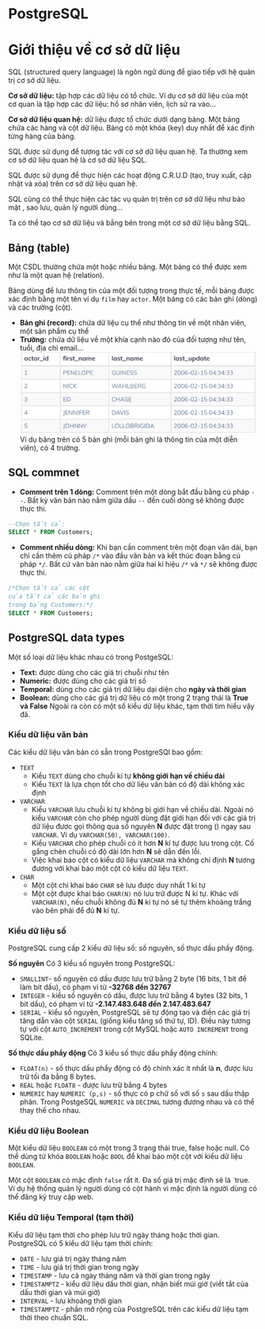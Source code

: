 # PostgreSQL

# Giới thiệu về cơ sở dữ liệu
SQL (structured query language) là ngôn ngữ dùng để giao tiếp với hệ quản trị cơ sở dữ liệu.

**Cơ sở dữ liệu:** tập hợp các dữ liệu có tổ chức. Ví dụ cơ sở dữ liệu của một cơ quan là tập hợp các dữ liệu: hồ sơ nhân viên, lịch sử ra vào...

**Cơ sở dữ liệu quan hệ:** dữ liệu được tổ chức dưới dạng bảng. Một bảng chứa các hàng và cột dữ liệu. Bảng có một khóa (key) duy nhất để xác định từng hàng của bảng.

SQL được sử dụng để tương tác với cơ sở dữ liệu quan hệ. Ta thường xem cơ sở dữ liệu quan hệ là cơ sở dữ liệu SQL.

SQL được sử dụng để thực hiện các hoạt động C.R.U.D (tạo, truy xuất, cập nhật và xóa) trên cơ sở dữ liệu quan hệ.

SQL cũng có thể thực hiện các tác vụ quản trị trên cơ sở dữ liệu như bảo mật , sao lưu, quản lý người dùng...

Ta có thể tạo cơ sở dữ liệu và bẳng bên trong một cơ sở dữ liệu bằng SQL.

## Bảng (table)
Một CSDL thường chứa một hoặc nhiều bảng. Một bảng có thể được xem như là một quan hệ (relation).

Bảng dùng để lưu thông tin của một đối tượng trong thực tế, mỗi bảng được xác định bằng một tên ví dụ `film` hay `actor`. Một bảng có các bản ghi (dòng) và các trường (cột).
* **Bản ghi (record):** chứa dữ liệu cụ thể như thông tin về một nhân viên, một sản phẩm cụ thể
* **Trường:** chứa dữ liệu về một khía cạnh nào đó của đối tượng như tên, tuổi, địa chỉ email...
![0](1_Introduction/0.png)
Ví dụ bảng trên có 5 bản ghi (mỗi bản ghi là thông tin của một diễn viên), có 4 trường.

## SQL commnet
* **Comment trên 1 dòng:** Comment trên một dòng bắt đầu bằng cú pháp `--`. Bất kỳ văn bản nào nằm giữa dấu `--` đến cuối dòng sẽ không được thực thi.
```SQL
--Chọn tất cả:
SELECT * FROM Customers;
```
* **Comment nhiều dòng:** Khi bạn cần comment trên một đoạn văn dài, bạn chỉ cần thêm cú pháp `/*` vào đầu văn bản và kết thúc đoạn bằng cú pháp `*/`. Bất cứ văn bản nào nằm giữa hai kí hiệu `/*` và `*/` sẽ không được thực thi.
```SQL
/*Chọn tất cả các cột
của tất cả các bản ghi
trong bảng Customers:*/
SELECT * FROM Customers;
```

## PostgreSQL data types
Một số loại dữ liệu khác nhau có trong PostgeSQL:
* **Text:** được dùng cho các giá trị chuỗi như tên
* **Numeric:** được dùng cho các giá trị số
* **Temporal:** dùng cho các giá trị dữ liệu dại diện cho **ngày và thời gian**
* **Boolean:** dùng cho các giá trị dữ liệu có một trong 2 trạng thái là **True và False**
Ngoài ra còn có một số kiểu dữ liệu khác, tạm thời tìm hiểu vậy đã.

### Kiểu dữ liệu văn bản
Các kiểu dữ liệu văn bản có sẵn trong PostgreSQl bao gồm:
* `TEXT`
    * Kiểu `TEXT` dùng cho chuỗi kí tự **không giới hạn về chiều dài**
    * Kiểu `TEXT` là lựa chọn tốt cho dữ liệu văn bản có độ dài không xác định
* `VARCHAR`
    * Kiểu `VARCHAR` lưu chuỗi kí tự không bị giới hạn về chiều dài. Ngoài nó kiểu `VARCHAR` còn cho phép người dùng đặt giới hạn đối với các giá trị dữ liệu được gọi thông qua số nguyên **N** được đặt trong () ngay sau `VARCHAR`. Ví dụ `VARCHAR(50), VARCHAR(100)`.
    * Kiểu `VARCHAR` cho phép chuỗi có ít hơn **N** kí tự được lưu trong cột. Cố gắng chèn chuỗi có độ dài lớn hơn **N** sẽ dẫn đến lỗi.
    * Việc khai báo cột có kiểu dữ liệu `VARCHAR` mà không chỉ định **N** tương đương với khai báo một cột có kiểu dữ liệu `TEXT`.
* `CHAR`
    * Một cột chỉ khai báo `CHAR` sẽ lưu được duy nhất 1 kí tự
    * Một cột được khai báo `CHAR(N)` nó lưu trữ được N kí tự. Khác với `VARCHAR(N)`, nếu chuỗi không đủ **N** kí tự nó sẽ tự thêm khoảng trắng vào bên phải để đủ **N** kí tự.

### Kiểu dữ liệu số
PostgreSQL cung cấp 2 kiểu dữ liệu số: số nguyên, số thực dấu phấy động.

**Số nguyên**
Có 3 kiểu số nguyên trong PostgreSQL:
* `SMALLINT`- số nguyên có dấu được lưu trữ bằng 2 byte (16 bits, 1 bit để làm bit dấu), có phạm vi từ **-32768 đến 32767**
* `INTEGER` - kiểu số nguyên có dấu, được lưu trữ bằng 4 bytes (32 bits, 1 bit dấu), có phạm vi từ **-2.147.483.648 đến 2.147.483.647**
* `SERIAL` - kiểu số nguyên, PostgreSQL sẽ tự động tạo và điền các giá trị tăng dẫn vào cột `SERIAL` (giống kiểu tăng số thứ tự, ID). Điều này tương tự với cột `AUTO_INCREMENT` trong cột MySQL hoặc `AUTO INCREMENT` trong SQLite.

**Số thực dấu phẩy động**
Có 3 kiểu số thực dấu phẩy động chính:
* `FLOAT(n)` - số thực dấu phẩy động có độ chính xác ít nhất là **n**, được lưu trữ tối đa bằng 8 bytes.
* `REAL` hoặc `FLOAT8` - được lưu trữ bằng 4 bytes
* `NUMERIC` hay `NUMERIC (p,s)` - số thực có p chữ số với số `s` sau dấu thập phân. Trong PostgeSQL `NUMERIC` và `DECIMAL` tương đương nhau và có thể thay thế cho nhau.

### Kiểu dữ liệu Boolean
Một kiểu dữ liệu `BOOLEAN` có một trong 3 trạng thái true, false hoặc null. Có thể dùng từ khóa `BOOLEAN` hoặc `BOOL` để khai báo một cột với kiểu dữ liệu `BOOLEAN`.


Một cột `BOOLEAN` có mặc định `false` rất ít. Đa số giá trị mặc định sẽ là `true. Ví dụ hệ thống quản lý người dùng có cột hành vi mặc định là người dùng có thể đăng ký truy cập web.

### Kiểu dữ liệu Temporal (tạm thời)
Kiểu dữ liệu tạm thời cho phép lưu trữ ngày tháng hoặc thời gian. PostgreSQL có 5 kiểu dữ liệu tạm thời chính:
* `DATE` - lưu giá trị ngày tháng năm
* `TIME` - lưu giá trị thời gian trong ngày
* `TIMESTAMP` - lưu cả ngày tháng năm và thời gian trong ngày
* `TIMESTAMPTZ` - kiểu dữ liệu dấu thời gian, nhận biết múi giờ (viết tắt của dấu thời gian và múi giờ)
* `INTERVAL` - lưu khoảng thời gian
* `TIMESTAMPTZ` - phần mở rộng của PostgreSQL trên các kiểu dữ liệu tạm thời theo chuẩn SQL.






